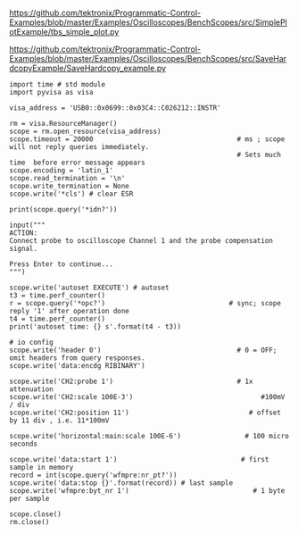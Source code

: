 https://github.com/tektronix/Programmatic-Control-Examples/blob/master/Examples/Oscilloscopes/BenchScopes/src/SimplePlotExample/tbs_simple_plot.py

https://github.com/tektronix/Programmatic-Control-Examples/blob/master/Examples/Oscilloscopes/BenchScopes/src/SaveHardcopyExample/SaveHardcopy_example.py

```
import time # std module
import pyvisa as visa 
```
```
visa_address = 'USB0::0x0699::0x03C4::C026212::INSTR'

rm = visa.ResourceManager()
scope = rm.open_resource(visa_address)
scope.timeout = 20000                                    # ms ; scope will not reply queries immediately.
                                                         # Sets much time  before error message appears
scope.encoding = 'latin_1'
scope.read_termination = '\n'
scope.write_termination = None
scope.write('*cls') # clear ESR

print(scope.query('*idn?'))

input("""
ACTION:
Connect probe to oscilloscope Channel 1 and the probe compensation signal.

Press Enter to continue...
""")

```

```
scope.write('autoset EXECUTE') # autoset
t3 = time.perf_counter()
r = scope.query('*opc?')                               # sync; scope reply '1' after operation done
t4 = time.perf_counter()
print('autoset time: {} s'.format(t4 - t3))
```

```
# io config
scope.write('header 0')                                  # 0 = OFF; omit headers from query responses.
scope.write('data:encdg RIBINARY')

scope.write('CH2:probe 1')                               # 1x attenuation
scope.write('CH2:scale 100E-3')                                #100mV / div
scope.write('CH2:position 11')                              # offset by 11 div , i.e. 11*100mV

scope.write('horizontal:main:scale 100E-6')                # 100 micro seconds

scope.write('data:start 1')                               # first sample in memory
record = int(scope.query('wfmpre:nr_pt?'))
scope.write('data:stop {}'.format(record)) # last sample
scope.write('wfmpre:byt_nr 1')                               # 1 byte per sample
```



```
scope.close()
rm.close()
```
